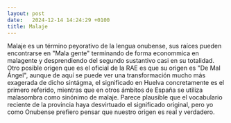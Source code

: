 ```yaml
---
layout: post
date:   2024-12-14 14:24:29 +0100
title: Malaje
---
```

Malaje es un término peyorativo de la lengua onubense, sus raíces pueden encontrarse en "Mala gente" terminando de forma econommica en malagente y desprendiendo del segundo sustantivo casi en su totalidad. Otro posible origen que es el oficial de la RAE es que su origen es "De Mal Ángel", aunque de aquí se puede ver una transformación mucho más exagerada de dicho sintágma, el significado en Huelva concretamente es el primero referido, mientras que en otros ámbitos de España se utiliza malasombra como sinónimo de malaje. Parece plausible que el vocabulario reciente de la provincia haya desvirtuado el significado original, pero yo como Onubense prefiero pensar que nuestro origen es real y verdadero.

